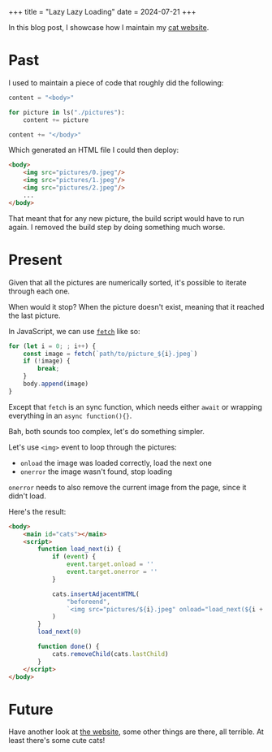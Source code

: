 +++
title = "Lazy Lazy Loading"
date = 2024-07-21
+++


In this blog post, I showcase how I maintain my [cat website](https://cats.nobe4.fr).

# Past

I used to maintain a piece of code that roughly did the following:

```python
content = "<body>"

for picture in ls("./pictures"):
    content += picture

content += "</body>"
```

Which generated an HTML file I could then deploy:

```html
<body>
    <img src="pictures/0.jpeg"/>
    <img src="pictures/1.jpeg"/>
    <img src="pictures/2.jpeg"/>
    ...
</body>
```

That meant that for any new picture, the build script would have to run again. I
removed the build step by doing something much worse.

# Present

Given that all the pictures are numerically sorted, it's possible to iterate
through each one.

When would it stop? When the picture doesn't exist, meaning that it reached
the last picture.

In JavaScript, we can use
[`fetch`](https://developer.mozilla.org/en-US/docs/Web/API/Fetch_API/Using_Fetch)
like so:

```javascript
for (let i = 0; ; i++) {
    const image = fetch(`path/to/picture_${i}.jpeg`)
    if (!image) {
        break;
    }
    body.append(image)
}
```

Except that `fetch` is an sync function, which needs either `await` or wrapping
everything in an `async function(){}`.

Bah, both sounds too complex, let's do something simpler.

Let's use `<img>` event to loop through the pictures:
- `onload` the image was loaded correctly, load the next one
- `onerror` the image wasn't found, stop loading

`onerror` needs to also remove the current image from the page, since it didn't
load.

Here's the result:

```html
<body>
    <main id="cats"></main>
    <script>
        function load_next(i) {
            if (event) {
                event.target.onload = ''
                event.target.onerror = ''
            }

            cats.insertAdjacentHTML(
                "beforeend",
                `<img src="pictures/${i}.jpeg" onload="load_next(${i + 1})" onerror="done()"/>`
            )
        }
        load_next(0)

        function done() {
            cats.removeChild(cats.lastChild)
        }
    </script>
</body>
```

# Future

Have another look at [the website](https://cats.nobe4.fr/), some other things
are there, all terrible. At least there's some cute cats!
